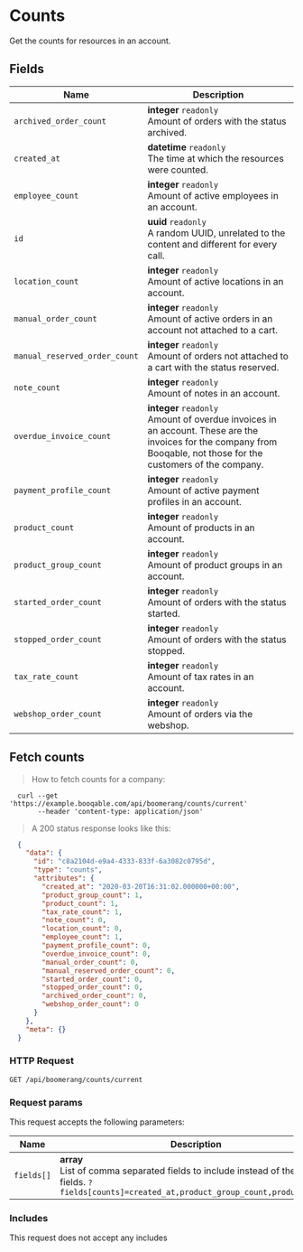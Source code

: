 # Counts

Get the counts for resources in an account.

## Fields

 Name | Description
-- | --
`archived_order_count` | **integer** `readonly`<br>Amount of orders with the status archived. 
`created_at` | **datetime** `readonly`<br>The time at which the resources were counted. 
`employee_count` | **integer** `readonly`<br>Amount of active employees in an account. 
`id` | **uuid** `readonly`<br>A random UUID, unrelated to the content and different for every call. 
`location_count` | **integer** `readonly`<br>Amount of active locations in an account. 
`manual_order_count` | **integer** `readonly`<br>Amount of active orders in an account not attached to a cart. 
`manual_reserved_order_count` | **integer** `readonly`<br>Amount of orders not attached to a cart with the status reserved. 
`note_count` | **integer** `readonly`<br>Amount of notes in an account. 
`overdue_invoice_count` | **integer** `readonly`<br>Amount of overdue invoices in an account. These are the invoices for the company from Booqable, not those for the customers of the company. 
`payment_profile_count` | **integer** `readonly`<br>Amount of active payment profiles in an account. 
`product_count` | **integer** `readonly`<br>Amount of products in an account. 
`product_group_count` | **integer** `readonly`<br>Amount of product groups in an account. 
`started_order_count` | **integer** `readonly`<br>Amount of orders with the status started. 
`stopped_order_count` | **integer** `readonly`<br>Amount of orders with the status stopped. 
`tax_rate_count` | **integer** `readonly`<br>Amount of tax rates in an account. 
`webshop_order_count` | **integer** `readonly`<br>Amount of orders via the webshop. 


## Fetch counts


> How to fetch counts for a company:

```shell
  curl --get 'https://example.booqable.com/api/boomerang/counts/current'
       --header 'content-type: application/json'
```

> A 200 status response looks like this:

```json
  {
    "data": {
      "id": "c8a2104d-e9a4-4333-833f-6a3082c0795d",
      "type": "counts",
      "attributes": {
        "created_at": "2020-03-20T16:31:02.000000+00:00",
        "product_group_count": 1,
        "product_count": 1,
        "tax_rate_count": 1,
        "note_count": 0,
        "location_count": 0,
        "employee_count": 1,
        "payment_profile_count": 0,
        "overdue_invoice_count": 0,
        "manual_order_count": 0,
        "manual_reserved_order_count": 0,
        "started_order_count": 0,
        "stopped_order_count": 0,
        "archived_order_count": 0,
        "webshop_order_count": 0
      }
    },
    "meta": {}
  }
```

### HTTP Request

`GET /api/boomerang/counts/current`

### Request params

This request accepts the following parameters:

Name | Description
-- | --
`fields[]` | **array** <br>List of comma separated fields to include instead of the default fields. `?fields[counts]=created_at,product_group_count,product_count`


### Includes

This request does not accept any includes